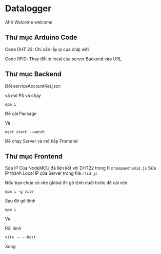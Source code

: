 # Datalogger
Ahh Welcome welcome 


## Thư mục Arduino Code
Code DHT 22: Chỉ cần lấy ip của chip wifi

Code RFID: Thay đổi ip local của server Backend vào URL

## Thư mục Backend
Đổi serviceAccountKet.json

và mở PS và chạy
```
npm i 
```
Để cài Package

Và

```
nest start --watch
```
Để chạy Server và mở tiếp Frontend

## Thư mục Frontend
Sửa IP Của NodeMCU đã liên kết với DHT22 trong file `tempandhumid.js` 
Sửa IP thành Local IP của Server trong file `rfid.js` 


Nếu bạn chưa có vite global thì gõ lệnh dưới trước để cài vite
```
npm i -g vite
```

Sau đó gõ lệnh
```
npm i
```

Và

Rồi lệnh
```
vite -- --host
```

Xong
